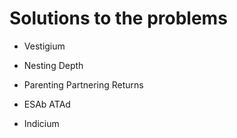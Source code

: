 # Solutions to the problems


- Vestigium

- Nesting Depth

- Parenting Partnering Returns

- ESAb ATAd

- Indicium


